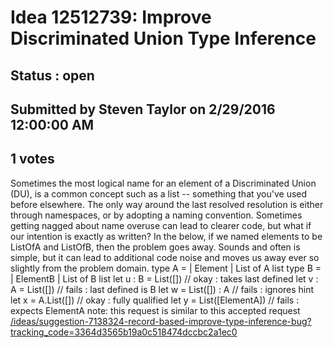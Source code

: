 # Idea 12512739: Improve Discriminated Union Type Inference #

## Status : open

## Submitted by Steven Taylor on 2/29/2016 12:00:00 AM

## 1 votes

Sometimes the most logical name for an element of a Discriminated Union (DU), is a common concept such as a list
-- something that you've used before elsewhere.
The only way around the last resolved resolution is either through namespaces, or by adopting a naming convention.
Sometimes getting nagged about name overuse can lead to clearer code, but what if our intention is exactly as
written? In the below, if we named elements to be ListOfA and ListOfB, then the problem goes away.
Sounds and often is simple, but it can lead to additional code noise and moves us away ever so slightly
from the problem domain.
type A =
| Element
| List of A list
type B =
| ElementB
| List of B list
let u : B = List([]) // okay : takes last defined
let v : A = List([]) // fails : last defined is B
let w = List([]) : A // fails : ignores hint
let x = A.List([]) // okay : fully qualified
let y = List([ElementA]) // fails : expects ElementA
note: this request is similar to this accepted request [/ideas/suggestion-7138324-record-based-improve-type-inference-bug?tracking_code=3364d3565b19a0c518474dccbc2a1ec0](/ideas/suggestion-7138324-record-based-improve-type-inference-bug?tracking_code=3364d3565b19a0c518474dccbc2a1ec0.md)

